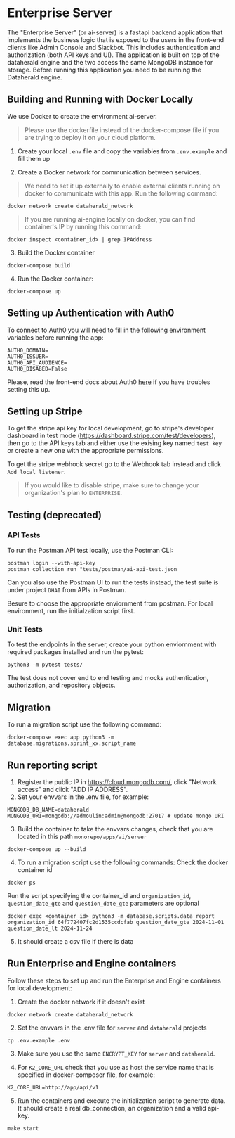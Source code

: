 # Enterprise Server

The "Enterprise Server" (or ai-server) is a fastapi backend application that implements the business logic that is exposed to the users in the front-end clients like Admin Console and Slackbot. This includes authentication and authorization (both API keys and UI). The application is built on top of the dataherald engine and the two access the same MongoDB instance for storage. Before running this application you need to be running the Dataherald engine.

## Building and Running with Docker Locally
We use Docker to create the environment ai-server.
> Please use the dockerfile instead of the docker-compose file if you are trying to deploy it on your cloud platform.

1. Create your local `.env` file and copy the variables from `.env.example` and fill them up

2. Create a Docker network for communication between services. 
>We need to set it up externally to enable external clients running on docker to communicate with this app. 
Run the following command:
```
docker network create dataherald_network
```
>If you are running ai-engine locally on docker, you can find container's IP by running this command:
```
docker inspect <container_id> | grep IPAddress
```

3. Build the Docker container
```
docker-compose build
```

4. Run the Docker container:
```
docker-compose up
```

## Setting up Authentication with Auth0
To connect to Auth0 you will need to fill in the following environment variables before running the app:
```
AUTH0_DOMAIN=
AUTH0_ISSUER=
AUTH0_API_AUDIENCE=
AUTH0_DISABED=False
```

Please, read the front-end docs about Auth0 [here](../admin-console/README.md#setting-up-an-auth0-application) if you have troubles setting this up.

## Setting up Stripe 
To get the stripe api key for local development, go to stripe's developer dashboard in test mode (https://dashboard.stripe.com/test/developers), then go to the API keys tab and either use the exising key named `test key` or create a new one with the appropriate permissions.

To get the stripe webhook secret go to the Webhook tab instead and click `Add local listener`.


>If you would like to disable stripe, make sure to change your organization's plan to `ENTERPRISE`.

## Testing (deprecated)

### API Tests
To run the Postman API test locally, use the Postman CLI:
```
postman login --with-api-key
postman collection run "tests/postman/ai-api-test.json
```
Can you also use the Postman UI to run the tests instead, the test suite is under project `DHAI` from APIs in Postman.

Besure to choose the appropriate enviornment from postman. For local environment, run the initialzation script first.

### Unit Tests
To test the endpoints in the server, create your python enviornment with required packages installed and run the pytest:
```
python3 -m pytest tests/
```

The test does not cover end to end testing and mocks authentication, authorization, and repository objects. 

## Migration
To run a migration script use the following command:
```
docker-compose exec app python3 -m database.migrations.sprint_xx.script_name
```

## Run reporting script
1. Register the public IP in https://cloud.mongodb.com/, click "Network access" and click "ADD IP ADDRESS".
2. Set your envvars in the .env file, for example:
```
MONGODB_DB_NAME=dataherald
MONGODB_URI=mongodb://admoulin:admin@mongodb:27017 # update mongo URI
```
3. Build the container to take the envvars changes, check that you are located in this path `monorepo/apps/ai/server`
```
docker-compose up --build
```
4. To run a migration script use the following commands:
Check the docker container id
```
docker ps
```

Run the script specifying the container_id and `organization_id`, `question_date_gte` and `question_date_gte` parameters are optional
```
docker exec <container_id> python3 -m database.scripts.data_report organization_id 64f772407fc2d1535ccdcfab question_date_gte 2024-11-01 question_date_lt 2024-11-24
```

5. It should create a csv file if there is data

## Run Enterprise and Engine containers
Follow these steps to set up and run the Enterprise and Engine containers for local development:

1. Create the docker network if it doesn't exist
```
docker network create dataherald_network
```

2. Set the envvars in the .env file for `server` and `dataherald` projects
```
cp .env.example .env
```

3. Make sure you use the same `ENCRYPT_KEY` for `server` and `dataherald`.


4. For `K2_CORE_URL` check that you use as host the service name that is specified in docker-composer file, for example:
```
K2_CORE_URL=http://app/api/v1
```

5. Run the containers and execute the initialization script to generate data. It should create a real db_connection, 
an organization and a valid api-key.
```
make start
```
